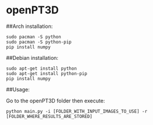 # openPT3D

##Arch installation:
```
sudo pacman -S python  
sudo pacman -S python-pip  
pip install numpy  
```
  
##Debian installation:  
```
sudo apt-get install python  
sudo apt-get install python-pip  
pip install numpy  
```

##Usage:  
  
Go to the openPT3D folder then execute:  
```
python main.py -i [FOLDER_WITH_INPUT_IMAGES_TO_USE] -r [FOLDER_WHERE_RESULTS_ARE_STORED]  
```
